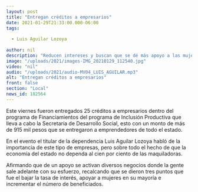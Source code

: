 ```yaml
---
layout: post
title: "Entregan créditos a empresarios"
date: 2021-01-29T21:33:00.000-06:00
tags:
  
  - Luis Aguilar Lozoya
  
author: nil
description: "Reducen intereses y buscan que se dé más apoyo a las mujeres."
image: "/uploads/2021/images-IMG_20210129_112540.jpg"
video: "nil"
audio: "/uploads/2021/audio-MV04_LUIS_AGUILAR.mp3"
alt: "Entregan créditos a empresarios"
front: false
section: "Local"
news_id: 182564
---
```


Este viernes fueron entregados 25 créditos a empresarios dentro del programa de Financiamientos del programa de Inclusión Productiva que lleva a cabo la Secretaría de Desarrollo Social, esto con un monto de más de 915 mil pesos que se entregaron a emprendedores de todo el estado.

En el evento el titular de la dependencia Luis Aguilar Lozoya habló de la importancia de este tipo de empresas, pero sobre todo el hecho de que la economía del estado no dependa al cien por ciento de las maquiladoras.

Afirmando que de un apoyo se activan diversos negocios donde la gente sale adelante con su esfuerzo, recalcando que se dieron tres puntos que fue el bajar la tasa de interés, apoyar a mujeres en su mayoría e incrementar el número de beneficiados.